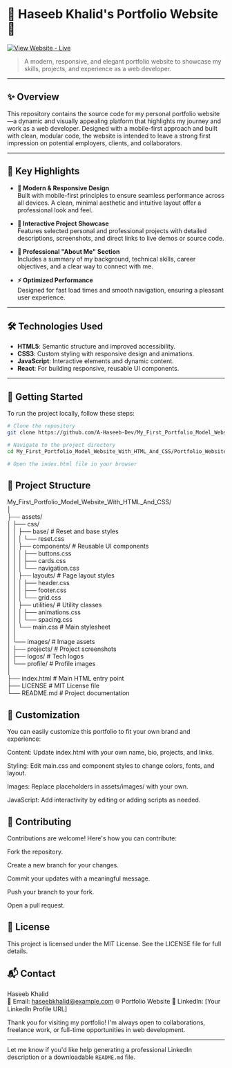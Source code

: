 # 🎨 Haseeb Khalid's Portfolio Website 🚀

[![View Website - Live](https://img.shields.io/badge/View%20Website-Live-brightgreen)](https://haseebportfolio.netlify.app/)

> A modern, responsive, and elegant portfolio website to showcase my skills, projects, and experience as a web developer.

---

## ✨ Overview

This repository contains the source code for my personal portfolio website—a dynamic and visually appealing platform that highlights my journey and work as a web developer. Designed with a mobile-first approach and built with clean, modular code, the website is intended to leave a strong first impression on potential employers, clients, and collaborators.

---

## 🔑 Key Highlights

- **🎨 Modern & Responsive Design**  
  Built with mobile-first principles to ensure seamless performance across all devices. A clean, minimal aesthetic and intuitive layout offer a professional look and feel.

- **🚀 Interactive Project Showcase**  
  Features selected personal and professional projects with detailed descriptions, screenshots, and direct links to live demos or source code.

- **💼 Professional "About Me" Section**  
  Includes a summary of my background, technical skills, career objectives, and a clear way to connect with me.

- **⚡ Optimized Performance**  
  Designed for fast load times and smooth navigation, ensuring a pleasant user experience.

---

## 🛠️ Technologies Used

- **HTML5**: Semantic structure and improved accessibility.
- **CSS3**: Custom styling with responsive design and animations.
- **JavaScript**: Interactive elements and dynamic content.
- **React**: For building responsive, reusable UI components.

---

## 🚀 Getting Started

To run the project locally, follow these steps:

```bash
# Clone the repository
git clone https://github.com/A-Haseeb-Dev/My_First_Portfolio_Model_Website_With_HTML_And_CSS.git

# Navigate to the project directory
cd My_First_Portfolio_Model_Website_With_HTML_And_CSS/Portfolio_Website

# Open the index.html file in your browser
```

## 📂 Project Structure

My_First_Portfolio_Model_Website_With_HTML_And_CSS/ <br>
│ <br>
├── assets/ <br>
│   ├── css/ <br>
│   │   ├── base/             # Reset and base styles <br>
│   │   │   └── reset.css <br>
│   │   ├── components/       # Reusable UI components <br>
│   │   │   ├── buttons.css <br>
│   │   │   ├── cards.css <br>
│   │   │   └── navigation.css <br>
│   │   ├── layouts/          # Page layout styles <br>
│   │   │   ├── header.css <br>
│   │   │   ├── footer.css <br>
│   │   │   └── grid.css <br>
│   │   ├── utilities/        # Utility classes <br>
│   │   │   ├── animations.css <br>
│   │   │   └── spacing.css <br>
│   │   └── main.css          # Main stylesheet <br>
│   │ <br>
│   └── images/               # Image assets <br>
│       ├── projects/         # Project screenshots <br>
│       ├── logos/            # Tech logos <br>
│       └── profile/          # Profile images <br>
│ <br>
├── index.html                # Main HTML entry point <br>
├── LICENSE                   # MIT License file <br>
└── README.md                 # Project documentation <br>

## 🎨 Customization
You can easily customize this portfolio to fit your own brand and experience:

Content: Update index.html with your own name, bio, projects, and links.

Styling: Edit main.css and component styles to change colors, fonts, and layout.

Images: Replace placeholders in assets/images/ with your own.

JavaScript: Add interactivity by editing or adding scripts as needed.

## 🤝 Contributing
Contributions are welcome! Here's how you can contribute:

Fork the repository.

Create a new branch for your changes.

Commit your updates with a meaningful message.

Push your branch to your fork.

Open a pull request.

## 📄 License
This project is licensed under the MIT License. See the LICENSE file for full details.

## 📬 Contact
Haseeb Khalid <br>
📧 Email: haseebkhalid@example.com
🌐 Portfolio Website
🔗 LinkedIn: [Your LinkedIn Profile URL]



Thank you for visiting my portfolio! I'm always open to collaborations, freelance work, or full-time opportunities in web development.

---

Let me know if you'd like help generating a professional LinkedIn description or a downloadable `README.md` file.

